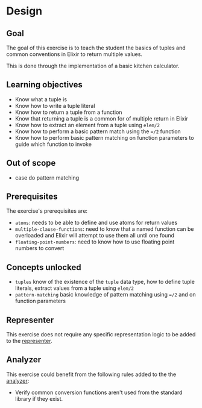 # Design

## Goal

The goal of this exercise is to teach the student the basics of tuples and common conventions in Elixir to return multiple values.

This is done through the implementation of a basic kitchen calculator.

## Learning objectives

- Know what a tuple is
- Know how to write a tuple literal
- Know how to return a tuple from a function
- Know that returning a tuple is a common for of multiple return in Elixir
- Know how to extract an element from a tuple using `elem/2`
- Know how to perform a basic pattern match using the `=/2` function
- Know how to perform basic pattern matching on function parameters to guide which function to invoke

## Out of scope

- case do pattern matching

## Prerequisites

The exercise's prerequisites are:

- `atoms`: needs to be able to define and use atoms for return values
- `multiple-clause-functions`: need to know that a named function can be overloaded and Elixir will attempt to use them all until one found
- `floating-point-numbers`: need to know how to use floating point numbers to convert

## Concepts unlocked

- `tuples` know of the existence of the `tuple` data type, how to define tuple literals, extract values from a tuple using `elem/2`
- `pattern-matching` basic knowledge of pattern matching using `=/2` and on function parameters

## Representer

This exercise does not require any specific representation logic to be added to the [representer][representer].

## Analyzer

This exercise could benefit from the following rules added to the the [analyzer][analyzer]:

- Verify common conversion functions aren't used from the standard library if they exist.

[analyzer]: https://github.com/exercism/elixir-analyzer
[representer]: https://github.com/exercism/elixir-representer
